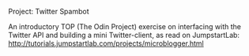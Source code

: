 Project: Twitter Spambot

An introductory TOP (The Odin Project) exercise on interfacing with the Twitter API and building a mini Twitter-client, as read on JumpstartLab: http://tutorials.jumpstartlab.com/projects/microblogger.html
